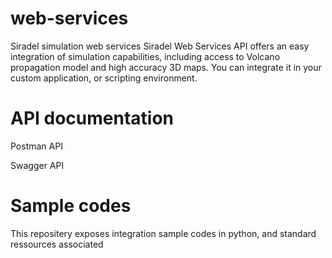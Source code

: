 # web-services
Siradel simulation web services
Siradel Web Services API offers an easy integration of simulation capabilities, including access to Volcano propagation model and high accuracy 3D maps. You can integrate it in your custom application, or scripting environment.

# API documentation
Postman API

Swagger API


# Sample codes
This repositery exposes integration sample codes in python, and standard ressources associated

